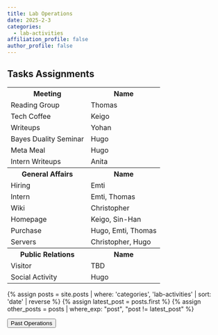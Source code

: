 ```yaml
---
title: Lab Operations
date: 2025-2-3
categories:
  - lab-activities
affiliation_profile: false
author_profile: false
---
```


<h2>Tasks Assignments</h2>
<table class="table">
   <tr>
    <th>Meeting</th>
    <th>Name</th>
  </tr>
  <tr>
    <td>Reading Group</td>
    <td>Thomas</td>
  </tr>
  <tr>
    <td>Tech Coffee</td>
    <td>Keigo</td>
  </tr>
  <tr>
    <td>Writeups</td>
    <td>Yohan</td>
  </tr>
  <tr>
    <td>Bayes Duality Seminar</td>
    <td>Hugo</td>
  </tr>
  <tr>
    <td>Meta Meal</td>
    <td>Hugo</td>
  </tr>
  <tr>
    <td>Intern Writeups</td>
    <td>Anita</td>
  </tr>
  <tr>
    <th>General Affairs</th>
    <th>Name</th>
  </tr>
  <tr>
    <td>Hiring</td>
    <td>Emti</td>
  </tr>
  <tr>
    <td>Intern</td>
    <td>Emti, Thomas</td>
  </tr>
  <tr>
    <td>Wiki</td>
    <td>Christopher</td>
  </tr>
  <tr>
    <td>Homepage</td>
    <td>Keigo, Sin-Han</td>
  </tr>
  <tr>
    <td>Purchase</td>
    <td>Hugo, Emti, Thomas</td>
  </tr>
  <tr>
    <td>Servers</td>
    <td>Christopher, Hugo</td>
  </tr>
  <tr>
    <th>Public Relations</th>
    <th>Name</th>
  </tr>
  <tr>
    <td>Visitor</td>
    <td>TBD</td>
  </tr>
  <tr>
    <td>Social Activity</td>
    <td>Hugo</td>
  </tr>
</table>

{% assign posts = site.posts | where: 'categories', 'lab-activities' | sort: 'date' | reverse %}
{% assign latest_post = posts.first %}
{% assign other_posts = posts | where_exp: "post", "post != latest_post" %}


<button id="toggle-past-operators">Past Operations</button>

<div id="past-operators" style="display:none;">
    {% for post in other_posts %}
    <div class="post">
        <h3>
            <a href="{{ post.url | prepend: site.baseurl }}" class="post-link">{{ post.date | date: '%B %d, %Y' }}</a>
        </h3>
    </div>
    {% endfor %}
</div>

<script>
    document.getElementById('toggle-past-operators').onclick = function() {
        var pastOperators = document.getElementById('past-operators');
        if (pastOperators.style.display === 'none') {
            pastOperators.style.display = 'block';
        } else {
            pastOperators.style.display = 'none';
        }
    };
</script>